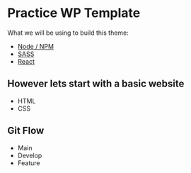 # Practice WP Template
What we will be using to build this theme:
- [Node / NPM](https://nodejs.org/en/download/)
- [SASS](https://sass-lang.com/)
- [React](https://reactjs.org/)

## However lets start with a basic website
- HTML
- CSS

## Git Flow
- Main 
- Develop
- Feature



